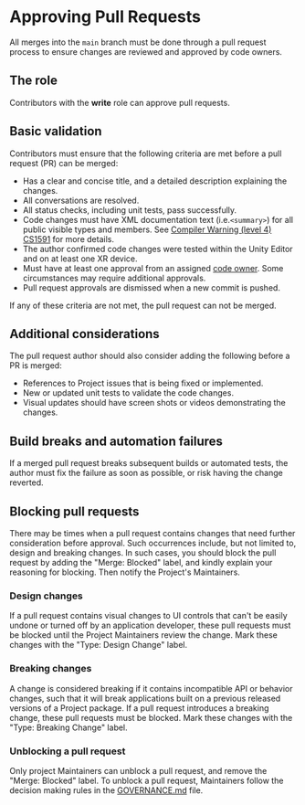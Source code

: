 # Approving Pull Requests

All merges into the `main` branch must be done through a pull request process to ensure changes are reviewed and approved by code owners.

## The role

Contributors with the **write** role can approve pull requests.

## Basic validation

Contributors must ensure that the following criteria are met before a pull request (PR) can be merged:

* Has a clear and concise title, and a detailed description explaining the changes.
* All conversations are resolved.
* All status checks, including unit tests, pass successfully.
* Code changes must have XML documentation text (i.e.`<summary>`) for all public visible types and members. See [Compiler Warning (level 4) CS1591](https://learn.microsoft.com/dotnet/csharp/language-reference/compiler-messages/cs1591) for more details.
* The author confirmed code changes were tested within the Unity Editor and on at least one XR device.
* Must have at least one approval from an assigned [code owner](code-owners.md). Some circumstances may require additional approvals.
* Pull request approvals are dismissed when a new commit is pushed.

If any of these criteria are not met, the pull request can not be merged.

## Additional considerations

The pull request author should also consider adding the following before a PR is merged:

* References to Project issues that is being fixed or implemented.
* New or updated unit tests to validate the code changes.
* Visual updates should have screen shots or videos demonstrating the changes.

## Build breaks and automation failures

If a merged pull request breaks subsequent builds or automated tests, the author must fix the failure as soon as possible, or risk having the change reverted.

## Blocking pull requests

There may be times when a pull request contains changes that need further consideration before approval. Such occurrences include, but not limited to, design and breaking changes.  In such cases, you should block the pull request by adding the "Merge: Blocked" label, and kindly explain your reasoning for blocking. Then notify the Project's Maintainers.

### Design changes

If a pull request contains visual changes to UI controls that can't be easily undone or turned off by an application developer, these pull requests must be blocked until the Project Maintainers review the change. Mark these changes with the "Type: Design Change" label.

### Breaking changes

A change is considered breaking if it contains incompatible API or behavior changes, such that it will break applications built on a previous released versions of a Project package. If a pull request introduces a breaking change, these pull requests must be blocked. Mark these changes with the "Type: Breaking Change" label.

### Unblocking a pull request

Only project Maintainers can unblock a pull request, and remove the "Merge: Blocked" label. To unblock a pull request, Maintainers follow the decision making rules in the [GOVERNANCE.md](../GOVERNANCE.md) file.
